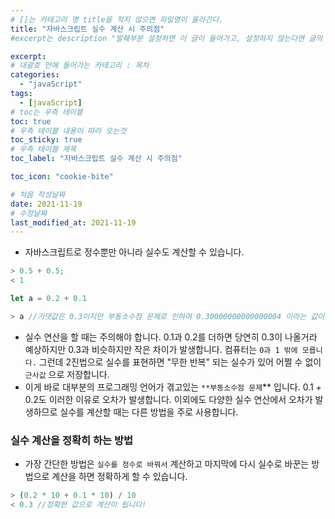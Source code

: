 ```yaml
---
# []는 카테고리 명 title을 적지 않으면 파일명이 올라간다.
title: "자바스크립트 실수 계산 시 주의점"
#excerpt는 description "발췌부분 설정하면 이 글이 들어가고, 설정하지 않는다면 글의 첫 문단이 들어가게됨"

excerpt:
# 대괄호 안에 들어가는 카테고리 : 목차
categories:
  - "javaScript"
tags:
  - [javaScript]
# toc는 우측 테이블
toc: true
# 우측 테이블 내용이 따라 오는것
toc_sticky: true
# 우측 테이블 제목
toc_label: "자바스크립트 실수 계산 시 주의점"

toc_icon: "cookie-bite"

# 처음 작성날짜
date: 2021-11-19
# 수정날짜
last_modified_at: 2021-11-19
---
```


- 자바스크립트로 정수뿐만 아니라 실수도 계산할 수 있습니다.

```jsx
> 0.5 + 0.5;
< 1

let a = 0.2 + 0.1

> a //기댓값은 0.3이지만 부동소수점 문제로 인하여 0.30000000000000004 이라는 값이 나옵니다.

```

- 실수 연산을 할 때는 주의해야 합니다. 0.1과 0.2를 더하면 당연히 0.3이 나올거라 예상하지만 0.3과 비슷하지만 작은 차이가 발생합니다. 컴퓨터는 `0과 1 밖에 모릅니다.` 그런데 2진법으로 실수를 표현하면 "무한 반복" 되는 실수가 있어 어쩔 수 없이 `근사값` 으로 저장합니다.
- 이게 바로 대부분의 프로그래밍 언어가 겪고있는 `**부동소수점 문제`** 입니다.  0.1 + 0.2도 이러한 이유로 오차가 발생합니다. 이외에도 다양한 실수 연산에서 오차가 발생하므로 실수를 계산할 때는 다른 방법을 주로 사용합니다.

### 실수 계산을 정확히 하는 방법

- 가장 간단한 방법은 `실수를 정수로 바꿔서` 계산하고 마지막에 다시 실수로 바꾼는 방법으로 계산을 하면 정확하게 할 수 있습니다.

```jsx
> (0.2 * 10 + 0.1 * 10) / 10
< 0.3 //정확한 값으로 계산이 됩니다!
```
